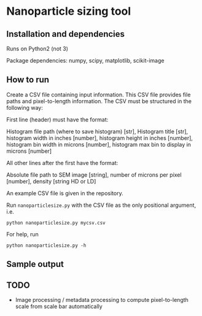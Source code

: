# Nanoparticle sizing tool

## Installation and dependencies

Runs on Python2 (not 3)

Package dependencies: numpy, scipy, matplotlib, scikit-image

## How to run

Create a CSV file containing input information. This CSV file provides
file paths and pixel-to-length information. The CSV must be structured in
the following way:

First line (header) must have the format:

Histogram file path (where to save histogram) [str], Histogram title
[str], histogram width in inches [number], histogram height in inches
[number], histogram bin width in microns [number], histogram max bin to
display in microns [number]

All other lines after the first have the format:

Absolute file path to SEM image [string], number of microns per pixel
[number], density [string HD or LD]

An example CSV file is given in the repository.

Run `nanoparticlesize.py` with the CSV file as the only positional
argument, i.e.

```
python nanoparticlesize.py mycsv.csv
```

For help, run

```
python nanoparticlesize.py -h
```

## Sample output

## TODO

* Image processing / metadata processing to compute pixel-to-length scale
  from scale bar automatically

